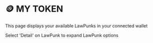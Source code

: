 # 🪙 MY TOKEN

This page displays your available LawPunks in your connected wallet&#x20;

Select 'Detail' on LawPunk to expand LawPunk options&#x20;
